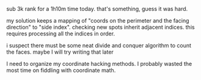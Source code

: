 sub 3k rank for a 1h10m time today. that's something, guess it was hard.

my solution keeps a mapping of "coords on the perimeter and the facing
direction" to "side index". checking new spots inherit adjacent indices.
this requires processing all the indices in order.

i suspect there must be some neat divide and conquer algorithm to count the
faces. maybe I will try writing that later

I need to organize my coordinate hacking methods. I probably wasted the most
time on fiddling with coordinate math.
